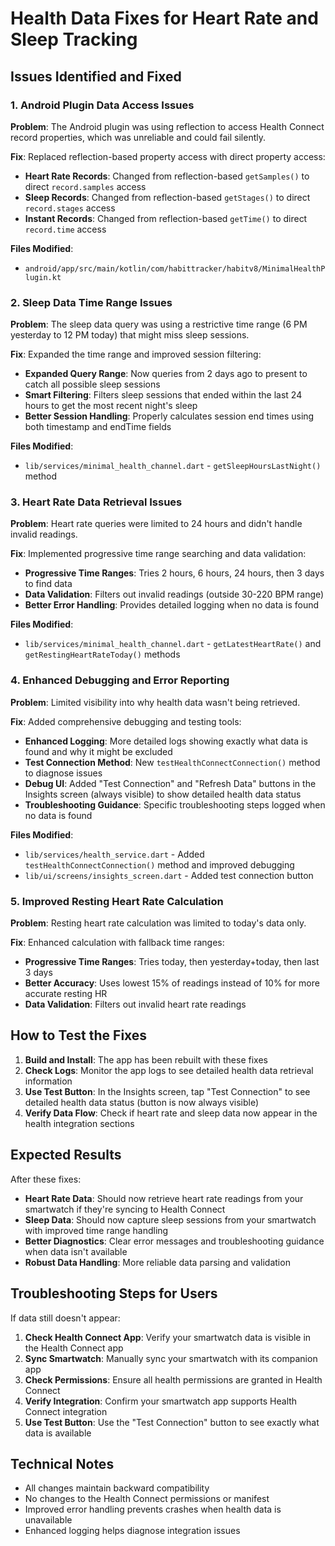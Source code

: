 # Health Data Fixes for Heart Rate and Sleep Tracking

## Issues Identified and Fixed

### 1. Android Plugin Data Access Issues

**Problem**: The Android plugin was using reflection to access Health Connect record properties, which was unreliable and could fail silently.

**Fix**: Replaced reflection-based property access with direct property access:

- **Heart Rate Records**: Changed from reflection-based `getSamples()` to direct `record.samples` access
- **Sleep Records**: Changed from reflection-based `getStages()` to direct `record.stages` access  
- **Instant Records**: Changed from reflection-based `getTime()` to direct `record.time` access

**Files Modified**:
- `android/app/src/main/kotlin/com/habittracker/habitv8/MinimalHealthPlugin.kt`

### 2. Sleep Data Time Range Issues

**Problem**: The sleep data query was using a restrictive time range (6 PM yesterday to 12 PM today) that might miss sleep sessions.

**Fix**: Expanded the time range and improved session filtering:

- **Expanded Query Range**: Now queries from 2 days ago to present to catch all possible sleep sessions
- **Smart Filtering**: Filters sleep sessions that ended within the last 24 hours to get the most recent night's sleep
- **Better Session Handling**: Properly calculates session end times using both timestamp and endTime fields

**Files Modified**:
- `lib/services/minimal_health_channel.dart` - `getSleepHoursLastNight()` method

### 3. Heart Rate Data Retrieval Issues

**Problem**: Heart rate queries were limited to 24 hours and didn't handle invalid readings.

**Fix**: Implemented progressive time range searching and data validation:

- **Progressive Time Ranges**: Tries 2 hours, 6 hours, 24 hours, then 3 days to find data
- **Data Validation**: Filters out invalid readings (outside 30-220 BPM range)
- **Better Error Handling**: Provides detailed logging when no data is found

**Files Modified**:
- `lib/services/minimal_health_channel.dart` - `getLatestHeartRate()` and `getRestingHeartRateToday()` methods

### 4. Enhanced Debugging and Error Reporting

**Problem**: Limited visibility into why health data wasn't being retrieved.

**Fix**: Added comprehensive debugging and testing tools:

- **Enhanced Logging**: More detailed logs showing exactly what data is found and why it might be excluded
- **Test Connection Method**: New `testHealthConnectConnection()` method to diagnose issues
- **Debug UI**: Added "Test Connection" and "Refresh Data" buttons in the Insights screen (always visible) to show detailed health data status
- **Troubleshooting Guidance**: Specific troubleshooting steps logged when no data is found

**Files Modified**:
- `lib/services/health_service.dart` - Added `testHealthConnectConnection()` method and improved debugging
- `lib/ui/screens/insights_screen.dart` - Added test connection button

### 5. Improved Resting Heart Rate Calculation

**Problem**: Resting heart rate calculation was limited to today's data only.

**Fix**: Enhanced calculation with fallback time ranges:

- **Progressive Time Ranges**: Tries today, then yesterday+today, then last 3 days
- **Better Accuracy**: Uses lowest 15% of readings instead of 10% for more accurate resting HR
- **Data Validation**: Filters out invalid heart rate readings

## How to Test the Fixes

1. **Build and Install**: The app has been rebuilt with these fixes
2. **Check Logs**: Monitor the app logs to see detailed health data retrieval information
3. **Use Test Button**: In the Insights screen, tap "Test Connection" to see detailed health data status (button is now always visible)
4. **Verify Data Flow**: Check if heart rate and sleep data now appear in the health integration sections

## Expected Results

After these fixes:

- **Heart Rate Data**: Should now retrieve heart rate readings from your smartwatch if they're syncing to Health Connect
- **Sleep Data**: Should now capture sleep sessions from your smartwatch with improved time range handling
- **Better Diagnostics**: Clear error messages and troubleshooting guidance when data isn't available
- **Robust Data Handling**: More reliable data parsing and validation

## Troubleshooting Steps for Users

If data still doesn't appear:

1. **Check Health Connect App**: Verify your smartwatch data is visible in the Health Connect app
2. **Sync Smartwatch**: Manually sync your smartwatch with its companion app
3. **Check Permissions**: Ensure all health permissions are granted in Health Connect
4. **Verify Integration**: Confirm your smartwatch app supports Health Connect integration
5. **Use Test Button**: Use the "Test Connection" button to see exactly what data is available

## Technical Notes

- All changes maintain backward compatibility
- No changes to the Health Connect permissions or manifest
- Improved error handling prevents crashes when health data is unavailable
- Enhanced logging helps diagnose integration issues